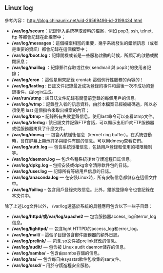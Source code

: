 ## Linux log
 參考內容： http://blog.chinaunix.net/uid-26569496-id-3199434.html


- **/var/log/secure**：記錄登入系統存取資料的檔案，例如 pop3, ssh, telnet, ftp 等都會記錄在此檔案中；
- **/var/log/messages**：這個檔案相當的重要，幾乎系統發生的錯誤訊息（或者是重要的資訊）都會記錄在這個檔案中；
- **/var/log/boot.log**：記錄開機或者是一些服務啟動的時候，所顯示的啟動或關閉訊息；
- **/var/log/maillog** ：紀錄郵件存取或往來( sendmail 與 pop3 )的使用者記錄；
- **/var/log/cron** ：這個是用來記錄 crontab 這個例行性服務的內容的！
- **/var/log/lastlog** : 日誌文件記錄最近成功登錄的事件和最後一次不成功的登錄事件，由login生成。
- **/var/run/utmp** : 該日誌文件記錄有關當前登錄的每個用戶的信息。
- **/var/log/wtmp**：記錄登入者的訊息資料，由於本檔案已經被編碼過，所以必須使用 last 這個指令來取出檔案的內容；
- **/var/log/btmp** – 記錄所有失敗登錄信息。使用last命令可以查看btmp文件。
- **/var/log/xferlog** : 該日誌文件記錄FTP會話，可以顯示出用戶向FTP服務器或從服務器拷貝了什麼文件。
- **/var/log/dmesg**  — 包含內核緩衝信息（kernel ring buffer）。在系統啓動時，會在屏幕上顯示許多與硬件有關的信息。可以用dmesg查看它們。
- **/var/log/auth.log** — 包含系統授權信息，包括用戶登錄和使用的權限機制等。
- **/var/log/daemon.log** — 包含各種系統後台守護進程日誌信息。
- **/var/log/dpkg.log** – 包括安裝或dpkg命令清除軟件包的日誌。
- **/var/log/user.log** — 記錄所有等級用戶信息的日誌。
- **/var/log/anaconda.log**  — 在安裝Linux時，所有安裝信息都儲存在這個文件中。
- **/var/log/faillog** – 包含用戶登錄失敗信息。此外，錯誤登錄命令也會記錄在本文件中。

除了上述Log文件以外， /var/log還基於系統的具體應用包含以下一些子目錄：
- **/var/log/httpd/或/var/log/apache2** — 包含服務器access_log和error_log信息。
- **/var/log/lighttpd/** — 包含light HTTPD的access_log和error_log。
- **/var/log/mail/** – 這個子目錄包含郵件服務器的額外日誌。
- **/var/log/prelink/** — 包含.so文件被prelink修改的信息。
- **/var/log/audit/** — 包含被 Linux audit daemon儲存的信息。
- **/var/log/samba/** – 包含由samba存儲的信息。
- **/var/log/sa/** — 包含每日由sysstat軟件包收集的sar文件。
- **/var/log/sssd/** – 用於守護進程安全服務。

